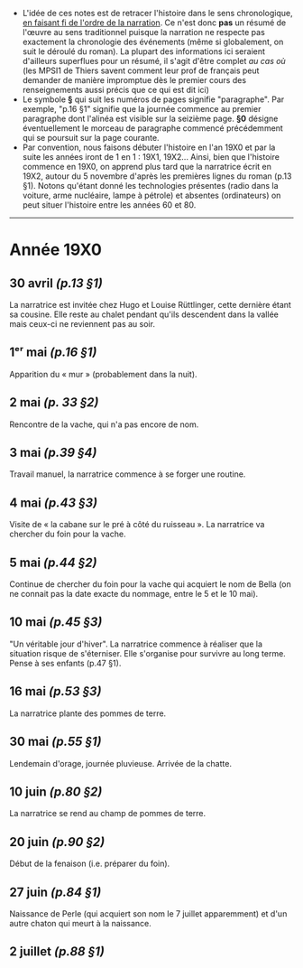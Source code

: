 * L'idée de ces notes est de retracer l'histoire dans le sens chronologique, <u>en faisant fi de l'ordre de la narration</u>. Ce n'est donc **pas** un résumé de l'œuvre au sens traditionnel puisque la narration ne respecte pas exactement la chronologie des événements (même si globalement, on suit le déroulé du roman). La plupart des informations ici seraient d'ailleurs superflues pour un résumé, il s'agit d'être complet *au cas où* (les MPSI1 de Thiers savent comment leur prof de français peut demander de manière impromptue dès le premier cours des renseignements aussi précis que ce qui est dit ici)
* Le symbole **§** qui suit les numéros de pages signifie "paragraphe". Par exemple, "p.16 §1" signifie que la journée commence au premier paragraphe dont l'alinéa est visible sur la seizième page. **§0** désigne éventuellement le morceau de paragraphe commencé précédemment qui se poursuit sur la page courante.
* Par convention, nous faisons débuter l'histoire en l'an 19X0 et par la suite les années iront de 1 en 1 : 19X1, 19X2... Ainsi, bien que l'histoire commence en 19X0, on apprend plus tard que la narratrice écrit en 19X2, autour du 5 novembre d'après les premières lignes du roman (p.13 §1). Notons qu'étant donné les technologies présentes (radio dans la voiture, arme nucléaire, lampe à pétrole) et absentes (ordinateurs) on peut situer l'histoire entre les années 60 et 80.
---
# Année 19X0
## 30 avril *(p.13 §1)*
La narratrice est invitée chez Hugo et Louise Rüttlinger, cette dernière étant sa cousine. Elle reste au chalet pendant qu'ils descendent dans la vallée mais ceux-ci ne reviennent pas au soir.
## 1ᵉʳ mai *(p.16 §1)*
Apparition du « mur » (probablement dans la nuit).
## 2 mai *(p. 33 §2)*
Rencontre de la vache, qui n'a pas encore de nom.
## 3 mai *(p.39 §4)*
Travail manuel, la narratrice commence à se forger une routine.
## 4 mai *(p.43 §3)*
Visite de « la cabane sur le pré à côté du ruisseau ». La narratrice va chercher du foin pour la vache.
## 5 mai *(p.44 §2)*
Continue de chercher du foin pour la vache qui acquiert le nom de Bella (on ne connait pas la date exacte du nommage, entre le 5 et le 10 mai).
## 10 mai *(p.45 §3)*
"Un véritable jour d'hiver". La narratrice commence à réaliser que la situation risque de s'éterniser. Elle s'organise pour survivre au long terme. Pense à ses enfants (p.47 §1).
## 16 mai *(p.53 §3)*
La narratrice plante des pommes de terre.
## 30 mai *(p.55 §1)*
Lendemain d'orage, journée pluvieuse. Arrivée de la chatte.
## 10 juin *(p.80 §2)*
La narratrice se rend au champ de pommes de terre.
## 20 juin *(p.90 §2)*
Début de la fenaison (i.e. préparer du foin).
## 27 juin *(p.84 §1)*
Naissance de Perle (qui acquiert son nom le 7 juillet apparemment) et d'un autre chaton qui meurt à la naissance.
## 2 juillet *(p.88 §1)*
